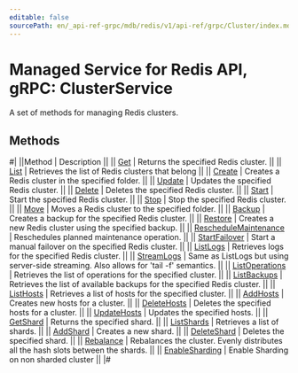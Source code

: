 ```yaml
---
editable: false
sourcePath: en/_api-ref-grpc/mdb/redis/v1/api-ref/grpc/Cluster/index.md
---
```


# Managed Service for Redis API, gRPC: ClusterService

A set of methods for managing Redis clusters.

## Methods

#|
||Method | Description ||
|| [Get](get.md) | Returns the specified Redis cluster. ||
|| [List](list.md) | Retrieves the list of Redis clusters that belong ||
|| [Create](create.md) | Creates a Redis cluster in the specified folder. ||
|| [Update](update.md) | Updates the specified Redis cluster. ||
|| [Delete](delete.md) | Deletes the specified Redis cluster. ||
|| [Start](start.md) | Start the specified Redis cluster. ||
|| [Stop](stop.md) | Stop the specified Redis cluster. ||
|| [Move](move.md) | Moves a Redis cluster to the specified folder. ||
|| [Backup](backup.md) | Creates a backup for the specified Redis cluster. ||
|| [Restore](restore.md) | Creates a new Redis cluster using the specified backup. ||
|| [RescheduleMaintenance](rescheduleMaintenance.md) | Reschedules planned maintenance operation. ||
|| [StartFailover](startFailover.md) | Start a manual failover on the specified Redis cluster. ||
|| [ListLogs](listLogs.md) | Retrieves logs for the specified Redis cluster. ||
|| [StreamLogs](streamLogs.md) | Same as ListLogs but using server-side streaming. Also allows for 'tail -f' semantics. ||
|| [ListOperations](listOperations.md) | Retrieves the list of operations for the specified cluster. ||
|| [ListBackups](listBackups.md) | Retrieves the list of available backups for the specified Redis cluster. ||
|| [ListHosts](listHosts.md) | Retrieves a list of hosts for the specified cluster. ||
|| [AddHosts](addHosts.md) | Creates new hosts for a cluster. ||
|| [DeleteHosts](deleteHosts.md) | Deletes the specified hosts for a cluster. ||
|| [UpdateHosts](updateHosts.md) | Updates the specified hosts. ||
|| [GetShard](getShard.md) | Returns the specified shard. ||
|| [ListShards](listShards.md) | Retrieves a list of shards. ||
|| [AddShard](addShard.md) | Creates a new shard. ||
|| [DeleteShard](deleteShard.md) | Deletes the specified shard. ||
|| [Rebalance](rebalance.md) | Rebalances the cluster. Evenly distributes all the hash slots between the shards. ||
|| [EnableSharding](enableSharding.md) | Enable Sharding on non sharded cluster ||
|#